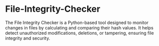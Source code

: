 # File-Integrity-Checker
The File Integrity Checker is a Python-based tool designed to monitor changes in files by calculating and comparing their hash values. It helps detect unauthorized modifications, deletions, or tampering, ensuring file integrity and security.
